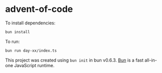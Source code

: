 # advent-of-code

To install dependencies:

```bash
bun install
```

To run:

```bash
bun run day-xx/index.ts
```

This project was created using `bun init` in bun v0.6.3. [Bun](https://bun.sh) is a fast all-in-one JavaScript runtime.
